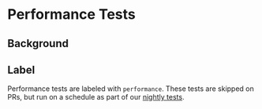 # Performance Tests

## Background

## Label
Performance tests are labeled with `performance`. These tests are skipped on PRs, but run on a schedule as part of our [nightly tests](nightly-tests.md).

